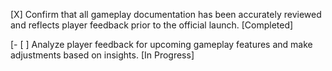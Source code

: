 [X] Confirm that all gameplay documentation has been accurately reviewed and reflects player feedback prior to the official launch. [Completed]

[- [ ] Analyze player feedback for upcoming gameplay features and make adjustments based on insights. [In Progress]